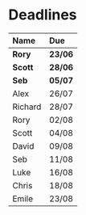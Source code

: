 # Deadlines

| Name        | Due        |
| :---------- | :--------- |
| **Rory**    | **23/06**  |
| **Scott**   | **28/06**  |
| **Seb**     | **05/07**  |
| Alex        | 26/07      |
| Richard     | 28/07      |
| Rory        | 02/08      |
| Scott       | 04/08      |
| David       | 09/08      |
| Seb         | 11/08      |
| Luke        | 16/08      |
| Chris       | 18/08      |
| Emile       | 23/08      |
